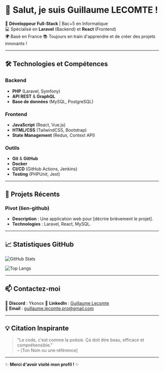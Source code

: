 # 👋 Salut, je suis Guillaume LECOMTE !

🚀 **Développeur Full-Stack** | Bac+5 en Informatique  
💻 Spécialisé en **Laravel** (Backend) et **React** (Frontend)  
🌍 Basé en France 
📚 Toujours en train d'apprendre et de créer des projets innovants !

---

## 🛠️ **Technologies et Compétences**

### **Backend**
- **PHP** (Laravel, Symfony)
- **API REST** & **GraphQL**
- **Base de données** (MySQL, PostgreSQL)

### **Frontend**
- **JavaScript** (React, Vue.js)
- **HTML/CSS** (TailwindCSS, Bootstrap)
- **State Management** (Redux, Context API)

### **Outils**
- **Git** & **GitHub**
- **Docker**
- **CI/CD** (GitHub Actions, Jenkins)
- **Testing** (PHPUnit, Jest)

---

## 🌟 **Projets Récents**

### Pivot (lien-github)
- **Description** : Une application web pour [décrire brièvement le projet].
- **Technologies** : Laravel, React, MySQL.

---

## 📈 **Statistiques GitHub**

![GitHub Stats](https://github-readme-stats.vercel.app/api?username=ton-username&show_icons=true&theme=radical)

![Top Langs](https://github-readme-stats.vercel.app/api/top-langs/?username=ton-username&layout=compact&theme=radical)

---

## 📫 **Contactez-moi**

💬 **Discord** : Ykonox
🔗 **LinkedIn** : [Guillaume Lecomte](www.linkedin.com/in/guillaumelecomte-pro)  
📧 **Email** : [guillaume.lecomte.pro@gmail.com](mailto:guillaume.lecomte.pro@gmail.com)

---

## 💡 **Citation Inspirante**

> "Le code, c'est comme la poésie. Ça doit être beau, efficace et compréhensible."  
> – [Ton Nom ou une référence]

---

✨ **Merci d'avoir visité mon profil !** ✨
